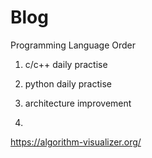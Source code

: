 # Blog

Programming Language Order



1. c/c++ daily practise

2. python daily practise

3. architecture improvement

4. 

https://algorithm-visualizer.org/

